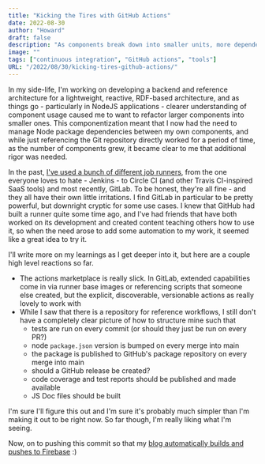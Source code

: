 ```yaml
---
title: "Kicking the Tires with GitHub Actions"
date: 2022-08-30
author: "Howard"
draft: false
description: "As components break down into smaller units, more dependencies between those components means I need more rigor in producing them. I've been following the progress of GitHub Actions since it was first announced, but hadn't actually tried using it until now."
image: ""
tags: ["continuous integration", "GitHub actions", "tools"]
URL: "/2022/08/30/kicking-tires-github-actions/"
---
```


In my side-life, I'm working on developing a backend and reference architecture for a lightweight, reactive, RDF-based architecture, and as things go - particularly in NodeJS applications - clearer understanding of component usage caused me to want to refactor larger components into smaller ones. This componentization meant that I now had the need to manage Node package dependencies between my own components, and while just referencing the Git repository directly worked for a period of time, as the number of components grew, it became clear to me that additional rigor was needed. 

In the past, [I've used a bunch of different job runners](http://localhost:1313/2015/03/13/our-development-pipeline-and-process/), from the one everyone loves to hate - Jenkins - to Circle CI (and other Travis CI-inspired SaaS tools) and most recently, GitLab. To be honest, they're all fine - and they all have their own little irritations. I find GitLab in particular to be pretty powerful, but downright cryptic for some use cases. I knew that GitHub had built a runner quite some time ago, and I've had friends that have both worked on its development and created content teaching others how to use it, so when the need arose to add some automation to my work, it seemed like a great idea to try it.

I'll write more on my learnings as I get deeper into it, but here are a couple high level reactions so far.

* The actions marketplace is really slick. In GitLab, extended capabilities come in via runner base images or referencing scripts that someone else created, but the explicit, discoverable, versionable actions as really lovely to work with
* While I saw that there is a repository for reference workflows, I still don't have a completely clear picture of how to structure mine such that
	* tests are run on every commit (or should they just be run on every PR?)
	* node `package.json` version is bumped on every merge into main
	* the package is published to GitHub's package repository on every merge into main
	* should a GitHub release be created?
	* code coverage and test reports should be published and made available
	* JS Doc files should be built

I'm sure I'll figure this out and I'm sure it's probably much simpler than I'm making it out to be right now. So far though, I'm really liking what I'm seeing.

Now, on to pushing this commit so that my [blog automatically builds and pushes to Firebase](https://github.com/howarddierking/www.howarddierking.com/blob/main/.github/workflows/main.yml) :)